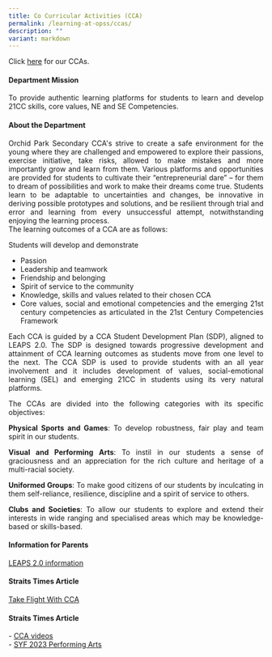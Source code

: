 ```yaml
---
title: Co Curricular Activities (CCA)
permalink: /learning-at-opss/ccas/
description: ""
variant: markdown
---
```

Click [here](/cca/bb) for our CCAs.
<div align="justify">
<h4>Department Mission</h4>
<p>To provide authentic learning platforms for students to learn and develop 21CC skills, core values, NE and SE Competencies.</p>
<h4>About the Department</h4>
<p>Orchid Park Secondary CCA's strive to create a safe environment for the young where they are challenged and empowered to explore their passions, exercise initiative, take risks, allowed to make mistakes and more importantly grow and learn from them. Various platforms and opportunities are provided for students to cultivate their “entrepreneurial dare” – for them to dream of possibilities and work to make their dreams come true. Students learn to be adaptable to uncertainties and changes, be innovative in deriving possible prototypes and solutions, and be resilient through trial and error and learning from every unsuccessful attempt, notwithstanding enjoying the learning process.<br>The learning outcomes of a CCA are as follows:</p>
<p>Students will develop and demonstrate</p>
<ul>
<li>Passion</li>
<li>Leadership and teamwork</li>
<li>Friendship and belonging</li>
<li>Spirit of service to the community</li>
<li>Knowledge, skills and values related to their chosen CCA</li>
<li>Core values, social and emotional competencies and the emerging 21st century competencies as articulated in the 21st Century Competencies Framework</li>
</ul>
<p>Each CCA is guided by a CCA Student Development Plan (SDP), aligned to LEAPS 2.0. The SDP is designed towards progressive development and attainment of CCA learning outcomes as students move from one level to the next. The CCA SDP is used to provide students with an all year involvement and it includes development of values, social-emotional learning (SEL) and emerging 21CC in students using its very natural platforms.</p>
<p>The CCAs are divided into the following categories with its specific objectives:&nbsp;</p>
<p><strong>Physical Sports and Games</strong>: To develop robustness, fair play and team spirit in our students.</p>
<p><strong>Visual and Performing Arts</strong>: To instil in our students a sense of graciousness and an appreciation for the rich culture and heritage of a multi-racial society.</p>
<p><strong>Uniformed Groups</strong>: To make good citizens of our students by inculcating in them self-reliance, resilience, discipline and a spirit of service to others.</p>
<p><strong>Clubs and Societies</strong>: To allow our students to explore and extend their interests in wide ranging and specialised areas which may be knowledge-based or skills-based.</p>

<h4>Information for Parents</h4>
<a href="/files/CCA%20main%20page%20info/LEAPS%2020.pdf" target="_blank">LEAPS 2.0 information</a>

<h4>Straits Times Article</h4>
<a href="/files/CCA%20main%20page%20info/CCA%20article%201%20n%202.pdf" target="_blank">Take Flight With CCA</a>

<h4>Straits Times Article</h4>
-&nbsp;<a href="https://sites.google.com/moe.edu.sg/opsscca2023/home" target="_blank" rel="noopener">CCA videos</a><br>-&nbsp;<a href="https://sites.google.com/moe.edu.sg/opss-syf-2023/home" target="_blank" rel="noopener">SYF 2023 Performing Arts</a>

	
</div>